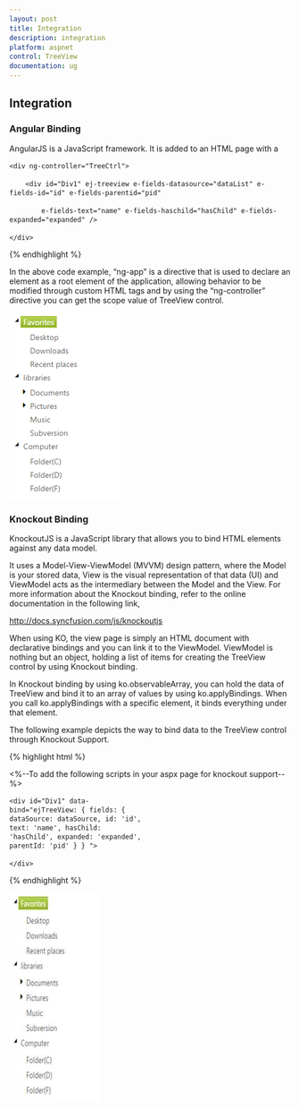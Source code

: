 ```yaml
---
layout: post
title: Integration
description: integration
platform: aspnet
control: TreeView
documentation: ug
---
```


## Integration

### Angular Binding

AngularJS is a JavaScript framework. It is added to an HTML page with a <script> tag. It extends HTML attributes with directives, and binds data to HTML with expressions. AngularJS directives allow you to specify custom and reusable HTML tags that moderate the behavior of certain elements.

Angular binding uses directives to plug its action into the page. Directives, all prefaced with ng-, are placed in HTML attributes. To know more about Angular binding refer to the following link,

<http://docs.syncfusion.com/js/angularjs>

Apply the plugin and property assigning the TreeView element through the directive that starts with the letter “e-“. The following example depicts how to bind data to the TreeView control through Angular support.

{% highlight html %}

<%-- Add the following scripts in your aspx page for angular support. --%>

<script src="Scripts/angular.min.js"></script>

<script src="Scripts/ej.unobtrusive.min.js"></script>

<script src="Scripts/ej.widget.angular.min.js"></script>

<div ng-app="treeApp">

    <div ng-controller="TreeCtrl">

        <div id="Div1" ej-treeview e-fields-datasource="dataList" e-fields-id="id" e-fields-parentid="pid"

            e-fields-text="name" e-fields-haschild="hasChild" e-fields-expanded="expanded" />

    </div>

</div>

<script>

    var localData = [

                   { id: 1, name: "Favorites", hasChild: true },

                   { id: 2, pid: 1, name: "Desktop" },

                   { id: 3, pid: 1, name: "Downloads" },

                   { id: 4, pid: 1, name: "Recent places" },

                   { id: 5, name: "libraries", hasChild: true },

                   { id: 6, pid: 5, name: "Documents", hasChild: true },

                   { id: 7, pid: 6, name: "My Documents" },

                   { id: 8, pid: 6, name: "Public Documents" },

                   { id: 9, pid: 5, name: "Pictures", hasChild: true },

                   { id: 10, pid: 9, name: "My Pictures" },

                   { id: 11, pid: 9, name: "Public Pictures" },

                   { id: 12, pid: 5, name: "Music", hasChild: true },

                   { id: 13, pid: 9, name: "My Music" },

                   { id: 14, pid: 9, name: "Public Music" },

                   { id: 15, pid: 5, name: "Subversion" },

                   { id: 16, name: "Computer", hasChild: true },

                   { id: 17, pid: 16, name: "Folder(C)" },

                   { id: 18, pid: 16, name: "Folder(D)" },

                   { id: 19, pid: 16, name: "Folder(F)" },



        ];

    angular.module(' treeApp', ['ejangular']).controller('TreeCtrl', function ($scope) {

        $scope.dataList = localData;

    });

</script>

</div> </div> 



{% endhighlight %}



In the above code example, “ng-app” is a directive that is used to declare an element as a root element of the application, allowing behavior to be modified through custom HTML tags and by using the “ng-controller” directive you can get the scope value of TreeView control.



![](Integration_images/Integration_img1.png) 



### Knockout Binding

KnockoutJS is a JavaScript library that allows you to bind HTML elements against any data model.

It uses a Model-View-ViewModel (MVVM) design pattern, where the Model is your stored data, View is the visual representation of that data (UI) and ViewModel acts as the intermediary between the Model and the View. For more information about the Knockout binding, refer to the online documentation in the following link,

<http://docs.syncfusion.com/js/knockoutjs>

When using KO, the view page is simply an HTML document with declarative bindings and you can link it to the ViewModel. ViewModel is nothing but an object, holding a list of items for creating the TreeView control by using Knockout binding.

In Knockout binding by using ko.observableArray, you can hold the data of TreeView and bind it to an array of values by using ko.applyBindings. When you call ko.applyBindings with a specific element, it binds everything under that element.

The following example depicts the way to bind data to the TreeView control through Knockout Support.

{% highlight html %}

<%--To add the following scripts in your aspx page for knockout support--%>   

<script src="Scripts/knockout-min.js"></script>

<script src="Scripts/ej.unobtrusive.min.js"></script>

<script src="Scripts/ej.widget.ko.min.js"></script>

<div style="width: 250px">

    <div id="Div1" data-bind="ejTreeView: { fields: { dataSource: dataSource, id: 'id', text: 'name', hasChild: 'hasChild', expanded: 'expanded', parentId: 'pid' } } ">

    </div>

</div>

<script type="text/javascript">

        $(function () {

            var localData = [

                   { id: 1, name: "Favorites", hasChild: true },

                   { id: 2, pid: 1, name: "Desktop" },

                   { id: 3, pid: 1, name: "Downloads" },

                   { id: 4, pid: 1, name: "Recent places" },

                   { id: 5, name: "libraries", hasChild: true },

                   { id: 6, pid: 5, name: "Documents", hasChild: true },

                   { id: 7, pid: 6, name: "My Documents" },

                   { id: 8, pid: 6, name: "Public Documents" },

                   { id: 9, pid: 5, name: "Pictures", hasChild: true },

                   { id: 10, pid: 9, name: "My Pictures" },

                   { id: 11, pid: 9, name: "Public Pictures" },

                   { id: 12, pid: 5, name: "Music", hasChild: true },

                   { id: 13, pid: 9, name: "My Music" },

                   { id: 14, pid: 9, name: "Public Music" },

                   { id: 15, pid: 5, name: "Subversion" },

                   { id: 16, name: "Computer", hasChild: true },

                   { id: 17, pid: 16, name: "Folder(C)" },

                   { id: 18, pid: 16, name: "Folder(D)" },

                   { id: 19, pid: 16, name: "Folder(F)" },



        ];

            window.employeeView = {

                dataSource: ko.observableArray(localData),

            };

            ko.applyBindings(employeeView);

        });



</script>



{% endhighlight %}



 ![](Integration_images/Integration_img2.png) 

















